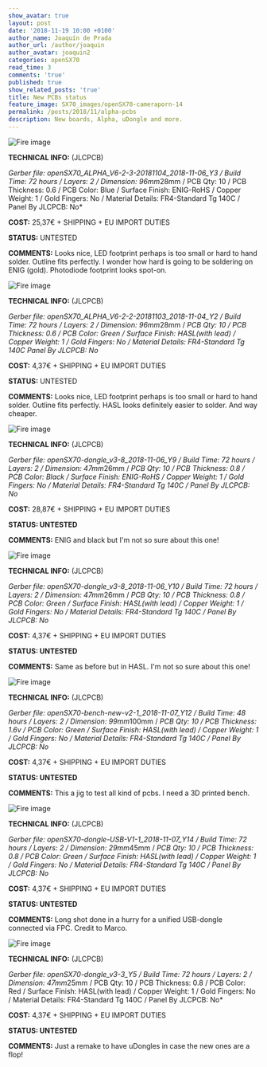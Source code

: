 ```yaml
---
show_avatar: true
layout: post
date: '2018-11-19 10:00 +0100'
author_name: Joaquín de Prada
author_url: /author/joaquin
author_avatar: joaquin2
categories: openSX70
read_time: 3
comments: 'true'
published: true
show_related_posts: 'true'
title: New PCBs status
feature_image: SX70_images/openSX70-cameraporn-14
permalink: /posts/2018/11/alpha-pcbs
description: New boards, Alpha, uDongle and more.
---
```

![Fire image]({{site.url}}/{{site.baseurl}}img/2018/11/20181119-new-PCBs-Alpha-blue623.jpg)

**TECHNICAL INFO:** (JLCPCB)

*Gerber file: openSX70_ALPHA_V6-2-3-20181104_2018-11-06_Y3 / 
Build Time: 72 hours / 
Layers: 2 / 
Dimension: 96mm*28mm / 
PCB Qty: 10 / 
PCB Thickness: 0.6 / 
PCB Color: Blue / 
Surface Finish: ENIG-RoHS / 
Copper Weight: 1 / 
Gold Fingers: No / 
Material Details: FR4-Standard Tg 140C / 
Panel By JLCPCB: No*

**COST:** 25,37€ + SHIPPING + EU IMPORT DUTIES

**STATUS:** UNTESTED

**COMMENTS:** 
Looks nice, LED footprint perhaps is too small or hard to hand solder. Outline fits perfectly. I wonder how hard is going to be soldering on ENIG (gold).
Photodiode footprint looks spot-on.

![Fire image]({{site.url}}/{{site.baseurl}}img/2018/11/20181119-new-PCBs-alpha-622.jpg)

**TECHNICAL INFO:** (JLCPCB)

*Gerber file: openSX70_ALPHA_V6-2-2-20181103_2018-11-04_Y2 / 
Build Time: 72 hours / Layers: 2 / Dimension: 96mm*28mm / *PCB Qty: 10 / PCB Thickness: 0.6 / PCB Color: Green / Surface Finish: HASL(with lead) / Copper Weight: 1 / Gold Fingers: No / Material Details: FR4-Standard Tg 140C Panel By JLCPCB: No*

**COST:** 4,37€ + SHIPPING + EU IMPORT DUTIES

**STATUS:** UNTESTED

**COMMENTS:** 
Looks nice, LED footprint perhaps is too small or hard to hand solder. Outline fits perfectly. HASL looks definitely easier to solder. And way cheaper.

![Fire image]({{site.url}}/{{site.baseurl}}img/2018/11/20181119-new-PCBs-uDongle-38.jpg)

**TECHNICAL INFO:** (JLCPCB)

*Gerber file: openSX70-dongle_v3-8_2018-11-06_Y9 / Build Time: 72 hours / Layers: 2 / Dimension: 47mm*26mm / *PCB Qty: 10 / PCB Thickness: 0.8 / PCB Color: Black / Surface Finish: ENIG-RoHS / Copper Weight: 1 / Gold Fingers: No / Material Details: FR4-Standard Tg 140C / Panel By JLCPCB: No*

**COST:** 28,87€ + SHIPPING + EU IMPORT DUTIES

**STATUS: UNTESTED**

**COMMENTS:** 
ENIG and black but I'm not so sure about this one!

![Fire image]({{site.url}}/{{site.baseurl}}img/2018/11/20181119-new-PCBs-Udongle-37-HASL-2.jpg)

**TECHNICAL INFO:** (JLCPCB)

*Gerber file: openSX70-dongle_v3-8_2018-11-06_Y10 / Build Time: 72 hours / Layers: 2 / Dimension: 47mm*26mm / *PCB Qty: 10 / PCB Thickness: 0.8 / PCB Color: Green / Surface Finish: HASL(with lead) / Copper Weight: 1 / Gold Fingers: No / Material Details: FR4-Standard Tg 140C / Panel By JLCPCB: No*

**COST:** 4,37€ + SHIPPING + EU IMPORT DUTIES

**STATUS: UNTESTED**

**COMMENTS:** 
Same as before but in HASL. I'm not so sure about this one!


![Fire image]({{site.url}}/{{site.baseurl}}img/2018/11/20181119-new-PCBs-universal-bench-21.jpg)

**TECHNICAL INFO:** (JLCPCB)

*Gerber file: openSX70-bench-new-v2-1_2018-11-07_Y12 / Build Time: 48 hours / Layers: 2 / Dimension: 99mm*100mm / *PCB Qty: 10 / PCB Thickness: 1.6v / PCB Color: Green / Surface Finish: HASL(with lead) / Copper Weight: 1 / Gold Fingers: No / Material Details: FR4-Standard Tg 140C / Panel By JLCPCB: No*

**COST:** 4,37€ + SHIPPING + EU IMPORT DUTIES

**STATUS: UNTESTED**

**COMMENTS:** 
This a jig to test all kind of pcbs. I need a 3D printed bench.

![Fire image]({{site.url}}/{{site.baseurl}}img/2018/11/20181119-new-PCBs-dongle-USB.jpg)

**TECHNICAL INFO:** (JLCPCB)

*Gerber file: openSX70-dongle-USB-V1-1_2018-11-07_Y14 / Build Time: 72 hours / Layers: 2 / Dimension: 29mm*45mm / *PCB Qty: 10 / PCB Thickness: 0.8 / PCB Color: Green / Surface Finish: HASL(with lead) / Copper Weight: 1 / Gold Fingers: No / Material Details: FR4-Standard Tg 140C / Panel By JLCPCB: No*

**COST:** 4,37€ + SHIPPING + EU IMPORT DUTIES

**STATUS: UNTESTED**

**COMMENTS:** 
Long shot done in a hurry for a unified USB-dongle connected via FPC. Credit to Marco.

![Fire image]({{site.url}}/{{site.baseurl}}img/2018/11/20181119-new-PCBs-udongle-33-remake.jpg)

**TECHNICAL INFO:** (JLCPCB)

*Gerber file: openSX70-dongle_v3-3_Y5 / Build Time: 72 hours / Layers: 2 / Dimension: 47mm*25mm / PCB Qty: 10 / PCB Thickness: 0.8 / PCB Color: Red / Surface Finish: HASL(with lead) / Copper Weight: 1 / Gold Fingers: No / Material Details: FR4-Standard Tg 140C / Panel By JLCPCB: No*

**COST:** 4,37€ + SHIPPING + EU IMPORT DUTIES

**STATUS: UNTESTED**

**COMMENTS:** 
Just a remake to have uDongles in case the new ones are a flop!